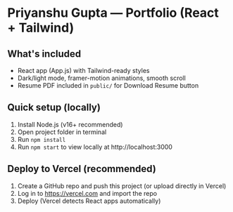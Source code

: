 
# Priyanshu Gupta — Portfolio (React + Tailwind)

## What's included
- React app (App.js) with Tailwind-ready styles
- Dark/light mode, framer-motion animations, smooth scroll
- Resume PDF included in `public/` for Download Resume button

## Quick setup (locally)
1. Install Node.js (v16+ recommended)
2. Open project folder in terminal
3. Run `npm install`
4. Run `npm start` to view locally at http://localhost:3000

## Deploy to Vercel (recommended)
1. Create a GitHub repo and push this project (or upload directly in Vercel)
2. Log in to https://vercel.com and import the repo
3. Deploy (Vercel detects React apps automatically)

